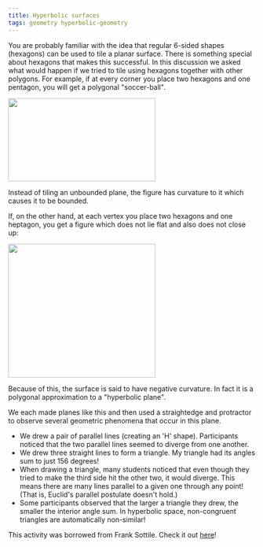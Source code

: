 ```yaml
---
title: Hyperbolic surfaces
tags: geometry hyperbolic-geometry
---
```


You are probably familiar with the idea that regular 6-sided shapes (hexagons) can be used to tile a planar surface. There is something special about hexagons that makes this successful. In this discussion we asked what would happen if we tried to tile using hexagons together with other polygons. For example, if at every corner you place two hexagons and one pentagon, you will get a polygonal "soccer-ball".<!--more-->

<img src="{{ site.baseurl }}/assets/misc/soccer-ball.png" width="300" height="169" />

Instead of tiling an unbounded plane, the figure has curvature to it which causes it to be bounded.

If, on the other hand, at each vertex you place two hexagons and one heptagon, you get a figure which does not lie flat and also does not close up:

<img src="{{ site.baseurl }}/assets/misc/hyperbolic-soccer-ball.gif" width="300" height="272" />

Because of this, the surface is said to have negative curvature. In fact it is a polygonal approximation to a "hyperbolic plane".

We each made planes like this and then used a straightedge and protractor to observe several geometric phenomena that occur in this plane.

* We drew a pair of parallel lines (creating an 'H' shape). Participants noticed that the two parallel lines seemed to diverge from one another.
* We drew three straight lines to form a triangle. My triangle had its angles sum to just 156 degrees!
* When drawing a triangle, many students noticed that even though they tried to make the third side hit the other two, it would diverge. This means there are many lines parallel to a given one through any point! (That is, Euclid's parallel postulate doesn't hold.)
* Some participants observed that the larger a triangle they drew, the smaller the interior angle sum. In hyperbolic space, non-congruent triangles are automatically non-similar!

This activity was borrowed from Frank Sottile. Check it out <a href="http://www.math.tamu.edu/~frank.sottile/research/subject/stories/hyperbolic_football/index.html">here</a>!
